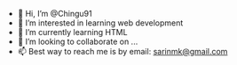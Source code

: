 - 👋 Hi, I’m @Chingu91
- 👀 I’m interested in learning web development
- 🌱 I’m currently learning HTML
- 💞️ I’m looking to collaborate on ...
- 📫 Best way to reach me is by email: sarinmk@gmail.com

<!---
Chingu91/Chingu91 is a ✨ special ✨ repository because its `README.md` (this file) appears on your GitHub profile.
You can click the Preview link to take a look at your changes.
--->
